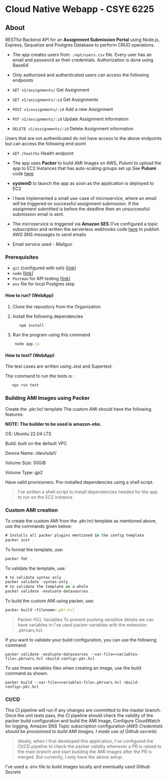# Cloud Native Webapp - CSYE 6225

## About
RESTful Backend API for an **Assignment Submission Portal** using Node.js, Express, Sequelize and Postgres Database to perform CRUD operations.  


- The app creates users from ```./opt/users.csv``` file. Every user has an email and password as their credentials. Authorization is done using Base64

  
- Only authorized and authenticated users can access the following endpoints

- `GET v1/assignments/`  Get Assignment 
- `GET v1/assignments/:id`  Get Assignments 
- `POST v1/assignments/:id`  Add a new Assignment
- `PUT v1/assignments/:id`  Update Assignment information 
- `DELETE v1/assignments/:id`  Delete Assignment information


Users that are not authenticated do not have access to the above endpoints but can access the following end-point

- `GET /healthz` Health endpoint

- The app uses **Packer** to build AMI Images on AWS, *Pulumi* to upload the app to EC2 Instances that has auto-scaling groups set up See **Pulumi** code [here](https://github.com/meghnaaallam/iac-pulumi.git)

-  **systemD** to launch the app as soon as the application is deployed to EC2

- I have implemented a small use-case of microservice, where an email will be triggered on successful assignment submission. If the assignment submitted is before the deadline then an unsuccessful submission email is sent.
- The microservice is triggered via **Amazon SES** (I've configured a topic subscription and written the serverless webhooks code [here](https://github.com/meghnaaallam/serverless.git) to publish AWS SNS messages to send emails
  
- Email service used - Mailgun 

### Prerequisites
- `git` (configured with ssh) [[link](https://git-scm.com/downloads)]
- `node` [[link](https://nodejs.org/en/download/)]
- `Postman` for API testing [[link](https://www.postman.com/downloads/)]
- `env` file for local Postgres step


#### How to run? (WebApp)
1. Clone the repository from the Organization
2. Install the following dependencies
   ```js
      npm install
      ```
3. Run the program using this command

    ```js
     node app.js
    ```

#### How to test? (WebApp)
The test cases are written using Jest and Supertest. 

The command to run the tests is :
   ```js
      npx run test
```

### Building AMI Images using Packer

Create the .pkr.hcl template
The custom AMI should have the following features:

**NOTE: The builder to be used is amazon-ebs.**

OS: Ubuntu 22.04 LTS

Build: built on the default VPC

Device Name: /dev/sda1/

Volume Size: 50GiB

Volume Type: gp2

Have valid provisioners. Pre-installed dependencies using a shell script.

> I've written a shell script to install dependencies needed for the app to run on the EC2 instance


### Custom AMI creation
To create the custom AMI from the .pkr.hcl template as mentioned above, use the commands given below:

```js
# Installs all packer plugins mentioned in the config template
packer init .
```

To format the template, use:

```js
packer fmt .
```

To validate the template, use:
```js
# to validate syntax only
packer validate -syntax-only .
# to validate the template as a whole
packer validate -evaluate-datasources .
```

To build the custom AMI using packer, use:
```js
packer build <filename>.pkr.hcl
```

> Packer HCL Variables
To prevent pushing sensitive details we can have variables in I've used packer variables with the extension .pkrvars.hcl.

If you want to validate your build configuration, you can use the following command:
```
packer validate -evaluate-datasources --var-file=<variables-file>.pkrvars.hcl <build-config>.pkr.hcl
```

To use these variables files when creating an image, use the build command as shown:
```
packer build --var-file=<variables-file>.pkrvars.hcl <build-config>.pkr.hcl
```

### CI/CD

This CI pipeline will run if any changes are committed to the master branch. Once the unit tests pass, the CI pipeline should check the validity of the packer build configuration and build the AMI Image, 
Configure CloudWatch for logging, Amazon SNS Topic subscription configuration (*AWS Credentials should be provisioned to build AMI Images, I made use of Github secrets*)

> Ideally, when I first developed this application, I've configured the CI/CD pipeline to check the packer validity whenever a PR is raised to the main branch and start building the AMI Images after the PR is merged.
> But currently, I only have the above setup.


I've used a .env file to build images locally and eventually used *Github Secrets*
